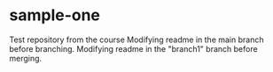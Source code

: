 # sample-one
Test repository from the course
Modifying readme in the main branch before branching.
Modifying readme in the "branch1" branch before merging.

